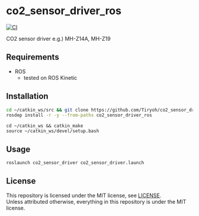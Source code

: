 # co2_sensor_driver_ros

[![CI](https://github.com/Tiryoh/co2_sensor_driver_ros/workflows/CI/badge.svg?branch=master)](https://github.com/Tiryoh/co2_sensor_driver_ros/actions?query=workflow%3ACI+branch%3Amaster)

CO2 sensor driver e.g.) MH-Z14A, MH-Z19


## Requirements

* ROS
  * tested on ROS Kinetic

## Installation

```sh
cd ~/catkin_ws/src && git clone https://github.com/Tiryoh/co2_sensor_driver_ros.git
rosdep install -r -y --from-paths co2_sensor_driver_ros
```

```
cd ~/catkin_ws && catkin_make
source ~/catkin_ws/devel/setup.bash
```

## Usage

```sh
roslaunch co2_sensor_driver co2_sensor_driver.launch
```

## License

This repository is licensed under the MIT license, see [LICENSE](./LICENSE).  
Unless attributed otherwise, everything in this repository is under the MIT license.
